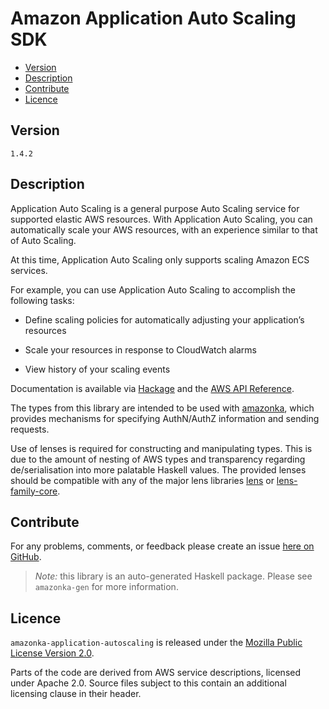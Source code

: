 # Amazon Application Auto Scaling SDK

* [Version](#version)
* [Description](#description)
* [Contribute](#contribute)
* [Licence](#licence)


## Version

`1.4.2`


## Description

Application Auto Scaling is a general purpose Auto Scaling service for
supported elastic AWS resources. With Application Auto Scaling, you can
automatically scale your AWS resources, with an experience similar to
that of Auto Scaling.

At this time, Application Auto Scaling only supports scaling Amazon ECS
services.

For example, you can use Application Auto Scaling to accomplish the
following tasks:

-   Define scaling policies for automatically adjusting your
    application’s resources

-   Scale your resources in response to CloudWatch alarms

-   View history of your scaling events

Documentation is available via [Hackage](http://hackage.haskell.org/package/amazonka-application-autoscaling)
and the [AWS API Reference](https://aws.amazon.com/documentation/).

The types from this library are intended to be used with [amazonka](http://hackage.haskell.org/package/amazonka),
which provides mechanisms for specifying AuthN/AuthZ information and sending requests.

Use of lenses is required for constructing and manipulating types.
This is due to the amount of nesting of AWS types and transparency regarding
de/serialisation into more palatable Haskell values.
The provided lenses should be compatible with any of the major lens libraries
[lens](http://hackage.haskell.org/package/lens) or [lens-family-core](http://hackage.haskell.org/package/lens-family-core).

## Contribute

For any problems, comments, or feedback please create an issue [here on GitHub](https://github.com/brendanhay/amazonka/issues).

> _Note:_ this library is an auto-generated Haskell package. Please see `amazonka-gen` for more information.


## Licence

`amazonka-application-autoscaling` is released under the [Mozilla Public License Version 2.0](http://www.mozilla.org/MPL/).

Parts of the code are derived from AWS service descriptions, licensed under Apache 2.0.
Source files subject to this contain an additional licensing clause in their header.
